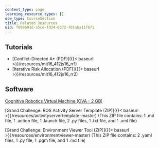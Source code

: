 ```yaml
---
content_type: page
learning_resource_types: []
ocw_type: CourseSection
title: Related Resources
uid: f699691d-a5ce-fd34-0372-701aba11f671
---
```


Tutorials
---------

*   [Conflict-Directed A\* (PDF)]({{< baseurl >}}/resources/mit16_412js16_rr1)
*   [Iterative Risk Allocation (PDF)]({{< baseurl >}}/resources/mit16_412js16_rr2)

Software
--------

[Cognitive Robotics Virtual Machine (OVA - 2 GB)](/ans7870/16/16.412/s16/MIT16_412S16_cognitive_robotics_student_vm.ova)

[Grand Challenge: ROS Activity Server Template (ZIP)]({{< baseurl >}}/resources/activityservertemplate-master) (This ZIP file contains: 1 .md file, 1 .action file, 1 .launch file, 2 .py files, 1 .txt file, and 1 .xml file)

[Grand Challenge: Environment Viewer Tool (ZIP)]({{< baseurl >}}/resources/environmentviewer-master) (This ZIP file contains: 2 .yaml files, 1 .py file, 1 .pgm file, and 1 .md file)